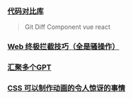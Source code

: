 ### [代码对比库](https://github.com/MrWangJustToDo/git-diff-view)

> Git Diff Component vue react

### [Web 终极拦截技巧（全是骚操作）](https://hughfenghen.github.io/posts/2023/12/23/web-spy/)

### [汇聚多个GPT](https://github.com/lencx/Noi)

### [CSS 可以制作动画的令人惊讶的事情](https://codersblock.com/blog/the-surprising-things-that-css-can-animate/)
